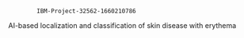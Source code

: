            IBM-Project-32562-1660210786


AI-based localization and classification of skin disease with erythema